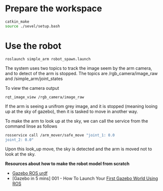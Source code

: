 # Prepare the workspace
```sh
catkin_make 
source ./sevel/setup.bash
```

# Use the robot
```
roslaunch simple_arm robot_spawn.launch
```
The system uses two topics to track the image seem by the arm camera, and to detect of the arm is stopped. The topics are /rgb_camera/image_raw and /simple_arm/joint_states

To view the camera output
```
rqt_image_view /rgb_camera/image_raw
```

If the arm is seeing a unifrom grey image, and it is stopped (meaning looing up at the sky of gazebo), then it is tasked to move in another way. 

To make the arm to look up at the sky, we can call the service from the command linse as follows
```sh
rosservice call /arm_mover/safe_move "joint_1: 0.0
joint_2: 0.0"
```

Upon this look_up move, the sky is detected and the arm is moved not to look at the sky.


**Resources about how to make the robot model from scratch**
- [Gazebo ROS urdf](http://gazebosim.org/tutorials?tut=ros_urdf)
- [Gazebo in 5 mins] 001 - How To Launch Your [First Gazebo World Using ROS](https://www.youtube.com/watch?v=qi2A32WgRqI)